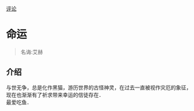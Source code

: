 [评论](https://github.com/pokemonchw/AlithCalendar/issues/13)
# 命运
> 名诲:艾赫
## 介绍
与世无争，总是化作黑猫，游历世界的古怪神灵，在过去一直被视作灾厄的象征，现在也渐渐有了祈求带来幸运的信徒存在． \
最爱吃鱼．